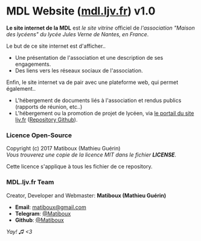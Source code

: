 # MDL Website ([mdl.ljv.fr](https://mdl.ljv.fr/)) v1.0

**Le site internet de la MDL** est *le site vitrine* officiel de *l'association "Maison des lycéens" du lycée Jules Verne de Nantes, en France*.

Le but de ce site internet est d'afficher..
 - Une présentation de l'association et une description de ses engagements.
 - Des liens vers les réseaux sociaux de l'association.

Enfin, le site internet va de pair avec une plateforme web, qui permet également..
 - L'hébergement de documents liés à l'association et rendus publics (rapports de réunion, etc..)
 - L'hébergement ou la promotion de projet de lycéen, via [le portail du site ljv.fr](https://ljv.fr/) ([Repository Github](https://github.com/MDL-JulesVerne/LJV-Web-Portal)).

### Licence Open-Source

Copyright (c) 2017 Matiboux (Mathieu Guérin)  
*Vous trouverez une copie de la licence MIT dans le fichier **LICENSE**.*

Cette licence s'applique à tous les fichier de ce repository.

### MDL.ljv.fr Team

Creator, Developer and Webmaster: **Matiboux (Mathieu Guérin)**
 - **Email**: [matiboux@gmail.com](mailto:matiboux@gmail.com)
 - **Telegram**: [@Matiboux](https://t.me/Matiboux)
 - **Github**: [@Matiboux](https://github.com/Matiboux)

*Yay! ♫ <3*